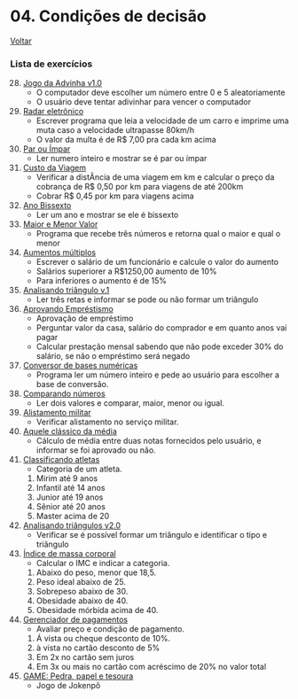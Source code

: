 # 04. Condições de decisão

[Voltar](https://github.com/NandesLima/desafios-python)

### Lista de exercícios

28. [Jogo da Advinha v1.0](https://github.com/NandesLima/desafios-python/tree/main/04.%20Condi%C3%A7%C3%B5es%20de%20decis%C3%A3o/ex28)
    - O computador deve escolher um número entre 0 e 5 aleatoriamente
    - O usuário deve tentar adivinhar para vencer o computador
29. [Radar eletrônico](https://github.com/NandesLima/desafios-python/tree/main/04.%20Condi%C3%A7%C3%B5es%20de%20decis%C3%A3o/ex29)
    - Escrever programa que leia a velocidade de um carro e imprime uma muta caso a velocidade ultrapasse 80km/h
    - O valor da multa é de R$ 7,00 pra cada km acima
30. [Par ou Ímpar](https://github.com/NandesLima/desafios-python/tree/main/04.%20Condi%C3%A7%C3%B5es%20de%20decis%C3%A3o/ex30)
    - Ler numero inteiro e mostrar se é par ou ímpar
31. [Custo da Viagem](https://github.com/NandesLima/desafios-python/tree/main/04.%20Condi%C3%A7%C3%B5es%20de%20decis%C3%A3o/ex31)
    - Verificar a distÂncia de uma viagem em km e calcular o preço da cobrança de R$ 0,50 por km para viagens de até 200km
    - Cobrar R$ 0,45 por km para viagens acima
32. [Ano Bissexto](https://github.com/NandesLima/desafios-python/tree/main/04.%20Condi%C3%A7%C3%B5es%20de%20decis%C3%A3o/ex32)
    - Ler um ano e mostrar se ele é bissexto
33. [Maior e Menor Valor](https://github.com/NandesLima/desafios-python/tree/main/04.%20Condi%C3%A7%C3%B5es%20de%20decis%C3%A3o/ex33)
    - Programa que recebe três números e retorna qual o maior e qual o menor
34. [Aumentos múltiplos](https://github.com/NandesLima/desafios-python/tree/main/04.%20Condi%C3%A7%C3%B5es%20de%20decis%C3%A3o/ex34)
    - Escrever o salário de um funcionário e calcule o valor do aumento
    - Salários superiorer a R$1250,00 aumento de 10%
    - Para inferiores o aumento é de 15%
35. [Analisando triângulo v.1](https://github.com/NandesLima/desafios-python/tree/main/04.%20Condi%C3%A7%C3%B5es%20de%20decis%C3%A3o/ex35)
    - Ler três retas e informar se pode ou não formar um triângulo
36. [Aprovando Empréstismo](https://github.com/NandesLima/desafios-python/tree/main/04.%20Condi%C3%A7%C3%B5es%20de%20decis%C3%A3o/ex36)
    - Aprovação de empréstimo
    - Perguntar valor da casa, salário do comprador e em quanto anos vai pagar
    - Calcular prestação mensal sabendo que não pode exceder 30% do salário, se não o empréstimo será negado
37. [Conversor de bases numéricas](https://github.com/NandesLima/desafios-python/tree/main/04.%20Condi%C3%A7%C3%B5es%20de%20decis%C3%A3o/ex37)
    - Programa ler um número inteiro e pede ao usuário para escolher a base de conversão.
38. [Comparando números](https://github.com/NandesLima/desafios-python/tree/main/04.%20Condi%C3%A7%C3%B5es%20de%20decis%C3%A3o/ex38)
    - Ler dois valores e comparar, maior, menor ou igual.
39. [Alistamento militar](https://github.com/NandesLima/desafios-python/tree/main/04.%20Condi%C3%A7%C3%B5es%20de%20decis%C3%A3o/ex39)
    - Verificar alistamento no serviço militar.
40. [Aquele clássico da média](https://github.com/NandesLima/desafios-python/tree/main/04.%20Condi%C3%A7%C3%B5es%20de%20decis%C3%A3o/ex40)
    - Cálculo de média entre duas notas fornecidos pelo usuário, e informar se foi aprovado ou não.
41. [Classificando atletas](https://github.com/NandesLima/desafios-python/tree/main/04.%20Condi%C3%A7%C3%B5es%20de%20decis%C3%A3o/ex41)
    - Categoria de um atleta.
    1. Mirim até 9 anos
    2. Infantil até 14 anos
    3. Junior até 19 anos
    4. Sênior até 20 anos
    5. Master acima de 20
42. [Analisando triângulos v2.0](https://github.com/NandesLima/desafios-python/tree/main/04.%20Condi%C3%A7%C3%B5es%20de%20decis%C3%A3o/ex42)
    - Verificar se é possível formar um triângulo e identificar o tipo e triângulo
43. [Índice de massa corporal](https://github.com/NandesLima/desafios-python/tree/main/04.%20Condi%C3%A7%C3%B5es%20de%20decis%C3%A3o/ex43)
    - Calcular o IMC e indicar a categoria.
    1. Abaixo do peso, menor que 18,5.
    2. Peso ideal abaixo de 25.
    3. Sobrepeso abaixo de 30.
    4. Obesidade abaixo de 40.
    5. Obesidade mórbida acima de 40.
44. [Gerenciador de pagamentos](https://github.com/NandesLima/desafios-python/tree/main/04.%20Condi%C3%A7%C3%B5es%20de%20decis%C3%A3o/ex44)
    - Avaliar preço e condição de pagamento.
    1. Á vista ou cheque desconto de 10%.
    2. à vista no cartão desconto de 5%
    3. Em 2x no cartão sem juros
    4. Em 3x ou mais no cartão com acréscimo de 20% no valor total
45. [GAME: Pedra, papel e tesoura](https://github.com/NandesLima/desafios-python/tree/main/04.%20Condi%C3%A7%C3%B5es%20de%20decis%C3%A3o/ex45)
    - Jogo de Jokenpô